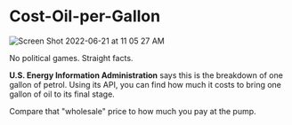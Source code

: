 # Cost-Oil-per-Gallon

![Screen Shot 2022-06-21 at 11 05 27 AM](https://user-images.githubusercontent.com/87721818/174833347-24d7a218-a860-4cdb-af37-fad681020493.png)

No political games. Straight facts. 

**U.S. Energy Information Administration** says this is the breakdown of one gallon of petrol. 
Using its API, you can find how much it costs to bring one gallon of oil to its final stage.

Compare that "wholesale" price to how much you pay at the pump. 
